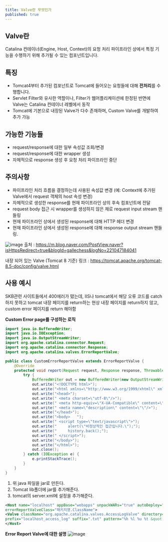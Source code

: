 ```yaml
---
title: Valve란 무엇인가
published: true
---
```


## Valve란
Catalina 컨테이너(Engine, Host, Context)의 요청 처리 파이프라인 상에서 특정 기능을 수행하기 위해 추가될 수 있는 컴포넌트입니다.

## 특징
- Tomcat4부터 추가된 컴포넌트로 Tomcat에 들어오는 요청들에 대해 **전처리**를 수행합니다.
- Servlet Filter와 유사한 역할이나, Filter가 웹어플리케이션에 한정된 반면에 Valve는 Catalina 컨테이너 레벨에서 동작
- Tomcat에 기본으로 내장된 Valve가 다수 존재하며, Custom Valve를 개발하여 추가 가능

## 가능한 기능들
- request/response에 대한 일부 속성값 조회/변경
- request/response에 대한 wrapper 생성
- 자체적으로 response 생성 후 요청 처리 파이프라인 중단

## 주의사항
- 파이프라인 처리 흐름을 결정하는데 사용된 속성값 변경
  (예: Context에 추가된 Valve에서 request 객체의 host 속성 변경)
- 자체적으로 생성한 response를 현재 파이프라인 상의 후속 컴포넌트에 전달
- request body 접근 시 wrapper를 생성하지 않은 채로 request input stream 핸들링
- 현재 파이프라인 상에서 생성된 response에 대해 HTTP 헤더 변경
- 현재 파이프라인 상에서 생성된 response에 대해 response output stream 핸들링.


![image](https://user-images.githubusercontent.com/88364980/150447663-909c2e6d-6ed2-48c0-ada6-130729640a8f.png)
출처 : https://m.blog.naver.com/PostView.naver?isHttpsRedirect=true&blogId=gallechess&logNo=221047184041


내장 되어 있는 Valve (Tomcat 8 기준)
링크 : https://tomcat.apache.org/tomcat-8.5-doc/config/valve.html


## 사용 예시
SKB관련 사이트들에서 400에러가 떴는데, IIS나 tomcat에서 해당 오류 코드를 catch하지 못하고 tomcat 내장 페이지를 return하는 현상
내장 페이지를 return하지 않고, custom error 페이지를 return 해야함

**Custom Error page를 구성하는 로직**

``` java
import java.io.BufferedWriter;
import java.io.IOException;
import java.io.OutputStreamWriter;
import org.apache.catalina.connector.Request;
import org.apache.catalina.connector.Response;
import org.apache.catalina.valves.ErrorReportValve;

public class CustomErrorReportValve extends ErrorReportValve {
    @Override
    protected void report(Request request, Response response, Throwable t) {
        try {
            BufferedWriter out = new BufferedWriter(new OutputStreamWriter(response.getOutputStream(), "UTF8"));
            out.write("<!DOCTYPE html>");
            out.write("<html xmlns=\"http://www.w3.org/1999/xhtml\" xmlns:th=\"http://www.thymeleaf.org\">");
            out.write("<head>");
            out.write(" <meta charset=\"utf-8\"/>");
            out.write(" <meta http-equiv=\"X-UA-Compatible\" content=\"IE=edge\"/>");
            out.write(" <meta name=\"description\" content=\"\"/>");
            out.write("</head>");
            out.write("<body>   ");
            out.write(" <script type=\"text/javascript\">");
            out.write("     alert(\"비정상적인 접근입니다.\");");
            out.write("     history.back();");
            out.write(" </script>");
            out.write("</body>");
            out.write("</html>");
            out.close();
        } catch (IOException e) {
            e.printStackTrace();
        }
    }
}
```

1. 위 java 파일을 jar로 만든다.
2. Tomcat lib폴더에 jar를 추가해준다.
3. tomcat의 server.xml에 설정을 추가해준다.

``` xml
<Host name="localhost" appBase="webapps" unpackWARs="true" autoDeploy="true"
errorReportValveClass="패키지명.ClassName">
<Valve className="org.apache.catalina.valves.AccessLogValve" directory="logs"
prefix="localhost_access_log" suffix=".txt" pattern="%h %l %u %t &quot;%r&quot; %s %b" />
</Host>
```

**Error Report Valve에 대한 설명**
![image](https://user-images.githubusercontent.com/88364980/150447959-cf6f6d1f-5d87-4c60-8b95-b4f88f8ae92f.png)






